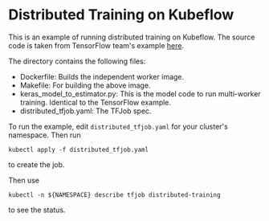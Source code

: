 # Distributed Training on Kubeflow

This is an example of running distributed training on Kubeflow. The source code is taken from
TensorFlow team's example [here](https://github.com/tensorflow/ecosystem/tree/master/distribution_strategy).

The directory contains the following files:
* Dockerfile: Builds the independent worker image.
* Makefile: For building the above image.
* keras_model_to_estimator.py: This is the model code to run multi-worker training. Identical to the TensorFlow example.
* distributed_tfjob.yaml: The TFJob spec.

To run the example, edit `distributed_tfjob.yaml` for your cluster's namespace. Then run
```
kubectl apply -f distributed_tfjob.yaml
```
to create the job.

Then use
```
kubectl -n ${NAMESPACE} describe tfjob distributed-training
```
to see the status.
